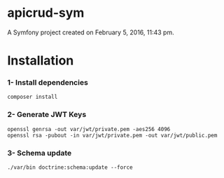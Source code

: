 apicrud-sym
===============

A Symfony project created on February 5, 2016, 11:43 pm.

Installation
===============

### 1- Install dependencies

```
composer install
```

### 2- Generate JWT Keys


```
openssl genrsa -out var/jwt/private.pem -aes256 4096
openssl rsa -pubout -in var/jwt/private.pem -out var/jwt/public.pem
```

### 3- Schema update

```
./var/bin doctrine:schema:update --force
```